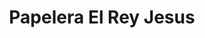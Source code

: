 ---
title: "Papelera El Rey Jesus"
url: /zona-19-ciudad-de-guatemala/papelera-el-rey-jesus/
shop: Schreibwaren
---